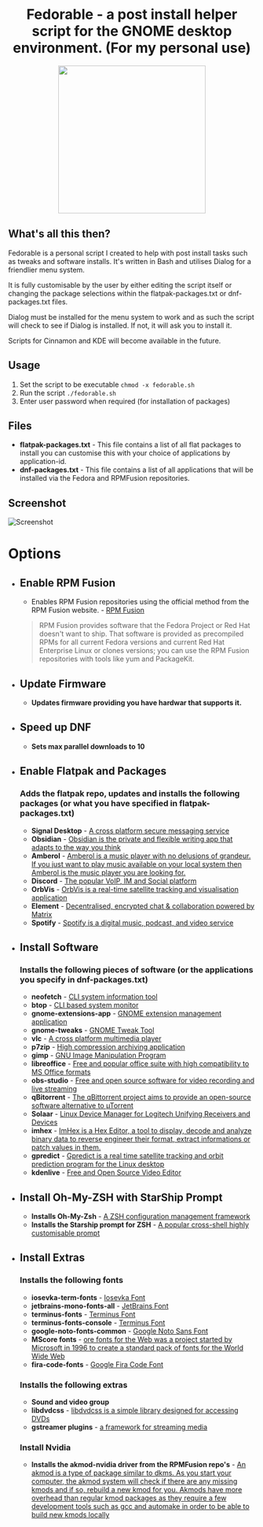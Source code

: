 <h1 align="center">
  Fedorable - a post install helper script for the GNOME desktop environment. (For my personal use)
</h1>
<p align="center">
  <img width="300" height="300" src="logo.png">
</p>

## What's all this then?

Fedorable is a personal script I created to help with post install tasks such as tweaks and software installs. It's written in Bash and utilises Dialog for a friendlier menu system. 

It is fully customisable by the user by either editing the script itself or changing the package selections within the flatpak-packages.txt or dnf-packages.txt files.

Dialog must be installed for the menu system to work and as such the script will check to see if Dialog is installed. If not, it will ask you to install it.

Scripts for Cinnamon and KDE will become available in the future.

## Usage
1. Set the script to be executable `chmod -x fedorable.sh`
2. Run the script `./fedorable.sh`
3. Enter user password when required (for installation of packages)

## Files

- **flatpak-packages.txt** - This file contains a list of all flat packages to install you can customise this with your choice of applications by application-id.
- **dnf-packages.txt** - This file contains a list of all applications that will be installed via the Fedora and RPMFusion repositories.

## Screenshot
![Screenshot](screenshot.png)
# Options

- ## Enable RPM Fusion
  - Enables RPM Fusion repositories using the official method from the RPM Fusion website. - [RPM Fusion](https://rpmfusion.org)
  > RPM Fusion provides software that the Fedora Project or Red Hat doesn't want to ship. That software is provided as precompiled RPMs for all current Fedora versions and current Red Hat Enterprise Linux or clones versions; you can use the RPM Fusion repositories with tools like yum and PackageKit.
- ## Update Firmware
  - **Updates firmware providing you have hardwar that supports it.**
- ## Speed up DNF
  - **Sets max parallel downloads to 10**
- ## Enable Flatpak and Packages
  ### Adds the flatpak repo, updates and installs the following packages (or what you have specified in flatpak-packages.txt)
  - **Signal Desktop** - [A cross platform secure messaging service](https://signal.org/en/download/)
  - **Obsidian** - [Obsidian is the private and flexible writing app that adapts to the way you think](https://obsidian.md/)
  - **Amberol** - [Amberol is a music player with no delusions of grandeur. If you just want to play music available on your local system then Amberol is the music player you are looking for.](https://apps.gnome.org/en-GB/Amberol/)
  - **Discord** - [The popular VoIP, IM and Social platform](https://discord.com)
  - **OrbVis** - [OrbVis is a real-time satellite tracking and visualisation application](https://github.com/wojciech-graj/OrbVis)
  - **Element** - [Decentralised, encrypted chat & collaboration powered by Matrix](https://element.io/)
  - **Spotify** - [Spotify is a digital music, podcast, and video service](https://spotify.com)
- ## Install Software
  ### Installs the following pieces of software (or the applications you specify in dnf-packages.txt)
    - **neofetch** - [CLI system information tool](http://www.figlet.org/)
    - **btop** - [CLI based system monitor](https://github.com/aristocratos/btop)
    - **gnome-extensions-app** - [GNOME extension management application](https://gitlab.gnome.org/GNOME/gnome-tweaks)
    - **gnome-tweaks** - [GNOME Tweak Tool](https://github.com/GNOME/gnome-tweaks)
    - **vlc**  - [A cross platform multimedia player](https://www.videolan.org/)
    - **p7zip** - [High compression archiving application](https://p7zip.sourceforge.net/)
    - **gimp** - [GNU Image Manipulation Program](https://gimp.org)
    - **libreoffice** - [Free and popular office suite with high compatibility to MS Office formats](https://www.libreoffice.org/)
    - **obs-studio** - [Free and open source software for video recording and live streaming](https://obsproject.com/)
    - **qBitorrent** - [The qBittorrent project aims to provide an open-source software alternative to µTorrent](https://www.qbittorrent.org/)
    - **Solaar** - [Linux Device Manager for Logitech Unifying Receivers and Devices](https://pwr-solaar.github.io/Solaar/)
    - **imhex** - [ImHex is a Hex Editor, a tool to display, decode and analyze binary data to reverse engineer their format, extract informations or patch values in them.](https://imhex.werwolv.net/)
    - **gpredict** - [Gpredict is a real time satellite tracking and orbit prediction program for the Linux desktop](https://github.com/csete/gpredict)
    - **kdenlive** - [Free and Open Source Video Editor](https://kdenlive.org/en/)
- ## Install Oh-My-ZSH with StarShip Prompt
  - **Installs Oh-My-Zsh** - [A ZSH configuration management framework](https://ohmyz.sh/)
  - **Installs the Starship prompt for ZSH** - [A popular cross-shell highly customisable prompt](https://starship.rs/)
  
- ## Install Extras
  ### Installs the following fonts
    - **iosevka-term-fonts** - [Iosevka Font](https://github.com/be5invis/Iosevka)
    - **jetbrains-mono-fonts-all** - [JetBrains Font](https://www.jetbrains.com/lp/mono/)
    - **terminus-fonts** - [Terminus Font](https://terminus-font.sourceforge.net/)
    - **terminus-fonts-console** - [Terminus Font](https://terminus-font.sourceforge.net/)
    - **google-noto-fonts-common** - [Google Noto Sans Font](https://fonts.google.com/noto/specimen/Noto+Sans)
    - **MScore fonts** - [ore fonts for the Web was a project started by Microsoft in 1996 to create a standard pack of fonts for the World Wide Web](https://mscorefonts2.sourceforge.net/)
    - **fira-code-fonts** - [Google Fira Code Font](https://fonts.google.com/specimen/Fira+Code)
  ### Installs the following extras
    - **Sound and video group**
    - **libdvdcss** - [libdvdcss is a simple library designed for accessing DVDs](https://videolan.videolan.me/libdvdcss/)
    - **gstreamer plugins** - [a framework for streaming media](https://github.com/GStreamer/gstreamer)
  ### Install Nvidia
    - **Installs the akmod-nvidia driver from the RPMFusion repo's** - [An akmod is a type of package similar to dkms. As you start your computer, the akmod system will check if there are any missing kmods and if so, rebuild a new kmod for you. Akmods have more overhead than regular kmod packages as they require a few development tools such as gcc and automake in order to be able to build new kmods locally](https://rpmfusion.org/Howto/NVIDIA#Akmods)
